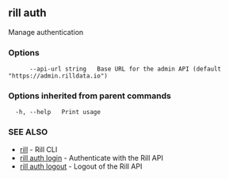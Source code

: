 ## rill auth

Manage authentication

### Options

```
      --api-url string   Base URL for the admin API (default "https://admin.rilldata.io")
```

### Options inherited from parent commands

```
  -h, --help   Print usage
```

### SEE ALSO

* [rill](../rill.md)	 - Rill CLI
* [rill auth login](login.md)	 - Authenticate with the Rill API
* [rill auth logout](logout.md)	 - Logout of the Rill API

